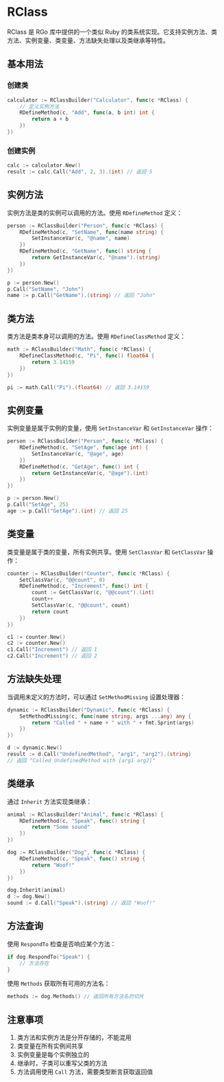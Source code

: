 # RClass

RClass 是 RGo 库中提供的一个类似 Ruby 的类系统实现。它支持实例方法、类方法、实例变量、类变量、方法缺失处理以及类继承等特性。

## 基本用法

### 创建类

```go
calculator := RClassBuilder("Calculator", func(c *RClass) {
    // 定义实例方法
    RDefineMethod(c, "Add", func(a, b int) int {
        return a + b
    })
})
```

### 创建实例

```go
calc := calculator.New()
result := calc.Call("Add", 2, 3).(int) // 返回 5
```

## 实例方法

实例方法是类的实例可以调用的方法。使用 `RDefineMethod` 定义：

```go
person := RClassBuilder("Person", func(c *RClass) {
    RDefineMethod(c, "SetName", func(name string) {
        SetInstanceVar(c, "@name", name)
    })
    RDefineMethod(c, "GetName", func() string {
        return GetInstanceVar(c, "@name").(string)
    })
})

p := person.New()
p.Call("SetName", "John")
name := p.Call("GetName").(string) // 返回 "John"
```

## 类方法

类方法是类本身可以调用的方法。使用 `RDefineClassMethod` 定义：

```go
math := RClassBuilder("Math", func(c *RClass) {
    RDefineClassMethod(c, "Pi", func() float64 {
        return 3.14159
    })
})

pi := math.Call("Pi").(float64) // 返回 3.14159
```

## 实例变量

实例变量是属于实例的变量，使用 `SetInstanceVar` 和 `GetInstanceVar` 操作：

```go
person := RClassBuilder("Person", func(c *RClass) {
    RDefineMethod(c, "SetAge", func(age int) {
        SetInstanceVar(c, "@age", age)
    })
    RDefineMethod(c, "GetAge", func() int {
        return GetInstanceVar(c, "@age").(int)
    })
})

p := person.New()
p.Call("SetAge", 25)
age := p.Call("GetAge").(int) // 返回 25
```

## 类变量

类变量是属于类的变量，所有实例共享。使用 `SetClassVar` 和 `GetClassVar` 操作：

```go
counter := RClassBuilder("Counter", func(c *RClass) {
    SetClassVar(c, "@@count", 0)
    RDefineMethod(c, "Increment", func() int {
        count := GetClassVar(c, "@@count").(int)
        count++
        SetClassVar(c, "@@count", count)
        return count
    })
})

c1 := counter.New()
c2 := counter.New()
c1.Call("Increment") // 返回 1
c2.Call("Increment") // 返回 2
```

## 方法缺失处理

当调用未定义的方法时，可以通过 `SetMethodMissing` 设置处理器：

```go
dynamic := RClassBuilder("Dynamic", func(c *RClass) {
    SetMethodMissing(c, func(name string, args ...any) any {
        return "Called " + name + " with " + fmt.Sprint(args)
    })
})

d := dynamic.New()
result := d.Call("UndefinedMethod", "arg1", "arg2").(string)
// 返回 "Called UndefinedMethod with [arg1 arg2]"
```

## 类继承

通过 `Inherit` 方法实现类继承：

```go
animal := RClassBuilder("Animal", func(c *RClass) {
    RDefineMethod(c, "Speak", func() string {
        return "Some sound"
    })
})

dog := RClassBuilder("Dog", func(c *RClass) {
    RDefineMethod(c, "Speak", func() string {
        return "Woof!"
    })
})

dog.Inherit(animal)
d := dog.New()
sound := d.Call("Speak").(string) // 返回 "Woof!"
```

## 方法查询

使用 `RespondTo` 检查是否响应某个方法：

```go
if dog.RespondTo("Speak") {
    // 方法存在
}
```

使用 `Methods` 获取所有可用的方法名：

```go
methods := dog.Methods() // 返回所有方法名的切片
```

## 注意事项

1. 类方法和实例方法是分开存储的，不能混用
2. 类变量在所有实例间共享
3. 实例变量是每个实例独立的
4. 继承时，子类可以重写父类的方法
5. 方法调用使用 `Call` 方法，需要类型断言获取返回值
